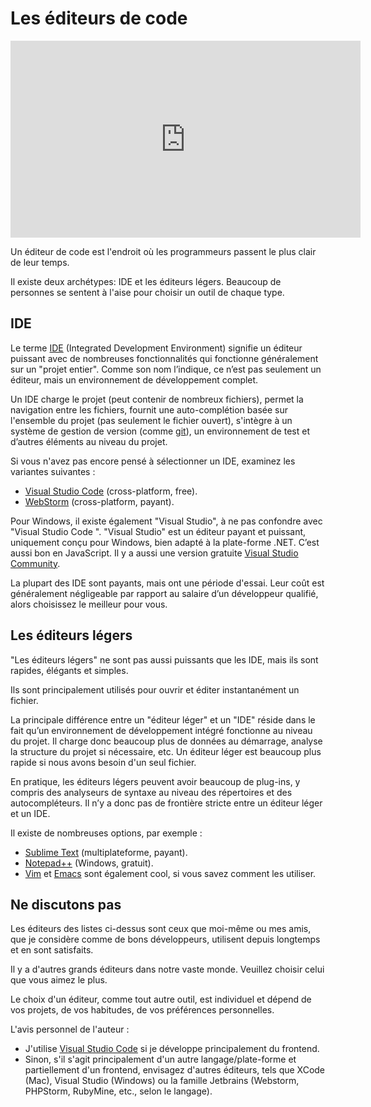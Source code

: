 # Les éditeurs de code 

<iframe width="560" height="315" src="https://www.youtube.com/embed/KNs-GfVmt3A" title="YouTube video player" frameborder="0" allow="accelerometer; autoplay; clipboard-write; encrypted-media; gyroscope; picture-in-picture" allowfullscreen></iframe>

Un éditeur de code est l'endroit où les programmeurs passent le plus clair de leur temps.

Il existe deux archétypes: IDE et les éditeurs légers. Beaucoup de personnes se sentent à l'aise pour choisir un outil de chaque type.

## IDE

Le terme [IDE](https://fr.wikipedia.org/wiki/Environnement_de_développement) (Integrated Development Environment) signifie un éditeur puissant avec de nombreuses fonctionnalités qui fonctionne généralement sur un "projet entier". Comme son nom l’indique, ce n’est pas seulement un éditeur, mais un environnement de développement complet.

Un IDE charge le projet (peut contenir de nombreux fichiers), permet la navigation entre les fichiers, fournit une auto-complétion basée sur l'ensemble du projet (pas seulement le fichier ouvert), s'intègre à un système de gestion de version (comme [git](https://git-scm.com/)), un environnement de test et d’autres éléments au niveau du projet.

Si vous n'avez pas encore pensé à sélectionner un IDE, examinez les variantes suivantes :

- [Visual Studio Code](https://code.visualstudio.com/) (cross-platform, free).
- [WebStorm](https://www.jetbrains.com/webstorm/) (cross-platform, payant).

Pour Windows, il existe également "Visual Studio", à ne pas confondre avec "Visual Studio Code ". "Visual Studio" est un éditeur payant et puissant, uniquement conçu pour Windows, bien adapté à la plate-forme .NET. C’est aussi bon en JavaScript. Il y a aussi une version gratuite [Visual Studio Community](https://www.visualstudio.com/vs/community/).

La plupart des IDE sont payants, mais ont une période d'essai. Leur coût est généralement négligeable par rapport au salaire d’un développeur qualifié, alors choisissez le meilleur pour vous.

## Les éditeurs légers

"Les éditeurs légers" ne sont pas aussi puissants que les IDE, mais ils sont rapides, élégants et simples.

Ils sont principalement utilisés pour ouvrir et éditer instantanément un fichier.

La principale différence entre un "éditeur léger" et un "IDE" réside dans le fait qu’un environnement de développement intégré fonctionne au niveau du projet. Il charge donc beaucoup plus de données au démarrage, analyse la structure du projet si nécessaire, etc. Un éditeur léger est beaucoup plus rapide si nous avons besoin d'un seul fichier.

En pratique, les éditeurs légers peuvent avoir beaucoup de plug-ins, y compris des analyseurs de syntaxe au niveau des répertoires et des autocompléteurs. Il n’y a donc pas de frontière stricte entre un éditeur léger et un IDE.

Il existe de nombreuses options, par exemple :

- [Sublime Text](http://www.sublimetext.com) (multiplateforme, payant).
- [Notepad++](https://notepad-plus-plus.org/) (Windows, gratuit).
- [Vim](https://www.vim.org/) et [Emacs](https://www.gnu.org/software/emacs/) sont également cool, si vous savez comment les utiliser.


## Ne discutons pas

Les éditeurs des listes ci-dessus sont ceux que moi-même ou mes amis, que je considère comme de bons développeurs, utilisent depuis longtemps et en sont satisfaits.

Il y a d'autres grands éditeurs dans notre vaste monde. Veuillez choisir celui que vous aimez le plus.

Le choix d'un éditeur, comme tout autre outil, est individuel et dépend de vos projets, de vos habitudes, de vos préférences personnelles.

L'avis personnel de l'auteur :

- J'utilise [Visual Studio Code](https://code.visualstudio.com/) si je développe principalement du frontend.
- Sinon, s'il s'agit principalement d'un autre langage/plate-forme et partiellement d'un frontend, envisagez d'autres éditeurs, tels que XCode (Mac), Visual Studio (Windows) ou la famille Jetbrains (Webstorm, PHPStorm, RubyMine, etc., selon le langage).
